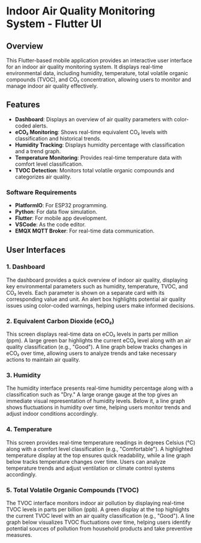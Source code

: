 # Indoor Air Quality Monitoring System - Flutter UI

## Overview
This Flutter-based mobile application provides an interactive user interface for an indoor air quality monitoring system. It displays real-time environmental data, including humidity, temperature, total volatile organic compounds (TVOC), and CO₂ concentration, allowing users to monitor and manage indoor air quality effectively.

## Features
- **Dashboard**: Displays an overview of air quality parameters with color-coded alerts.
- **eCO₂ Monitoring**: Shows real-time equivalent CO₂ levels with classification and historical trends.
- **Humidity Tracking**: Displays humidity percentage with classification and a trend graph.
- **Temperature Monitoring**: Provides real-time temperature data with comfort level classification.
- **TVOC Detection**: Monitors total volatile organic compounds and categorizes air quality.

### Software Requirements
- **PlatformIO**: For ESP32 programming.
- **Python**: For data flow simulation.
- **Flutter**: For mobile app development.
- **VSCode**: As the code editor.
- **EMQX MQTT Broker**: For real-time data communication.

## User Interfaces

### 1. Dashboard
The dashboard provides a quick overview of indoor air quality, displaying key environmental parameters such as humidity, temperature, TVOC, and CO₂ levels. Each parameter is shown on a separate card with its corresponding value and unit. An alert box highlights potential air quality issues using color-coded warnings, helping users make informed decisions.

### 2. Equivalent Carbon Dioxide (eCO₂)
This screen displays real-time data on eCO₂ levels in parts per million (ppm). A large green bar highlights the current eCO₂ level along with an air quality classification (e.g., "Good"). A line graph below tracks changes in eCO₂ over time, allowing users to analyze trends and take necessary actions to maintain air quality.

### 3. Humidity
The humidity interface presents real-time humidity percentage along with a classification such as "Dry." A large orange gauge at the top gives an immediate visual representation of humidity levels. Below it, a line graph shows fluctuations in humidity over time, helping users monitor trends and adjust indoor conditions accordingly.

### 4. Temperature
This screen provides real-time temperature readings in degrees Celsius (°C) along with a comfort level classification (e.g., "Comfortable"). A highlighted temperature display at the top ensures quick readability, while a line graph below tracks temperature changes over time. Users can analyze temperature trends and adjust ventilation or climate control systems accordingly.

### 5. Total Volatile Organic Compounds (TVOC)
The TVOC interface monitors indoor air pollution by displaying real-time TVOC levels in parts per billion (ppb). A green display at the top highlights the current TVOC level with an air quality classification (e.g., "Good"). A line graph below visualizes TVOC fluctuations over time, helping users identify potential sources of pollution from household products and take preventive measures.
